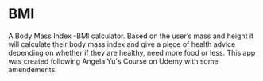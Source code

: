 # BMI
A Body Mass Index -BMI calculator. Based on the user’s mass and height it will calculate their body mass index and give a piece of health advice depending on whether if they are healthy, need more food or less. This app was created following Angela Yu's Course on Udemy with some amendements.
